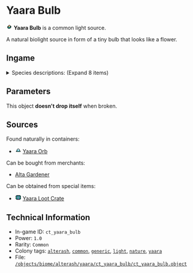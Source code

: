 # Yaara Bulb

<img src="https://raw.githubusercontent.com/Ceterai/Enternia/main/objects/biome/alterash/yaara/ct_yaara_bulb/icon.png" alt="Yaara Bulb icon" loading="lazy" height=16px width="auto" /> **Yaara Bulb** is a common light source.

A natural biolight source in form of a tiny bulb that looks like a flower.

## Ingame

<details markdown="1"><summary>Species descriptions: (Expand 8 items)</summary>

- Alta: This flower's light is fueled by the surrounding yaara. After all, it's all a one big plant.
- Apex: Perhaps this plant contains a bioluminescent substance.
- Avian: It glows in the dark!
- Floran: Beautiful yaara flowerss. Floran likesss them. Yaara Floran grow these to ssee in the dark.
- Glitch: Observant. It appears this object is containing some sort of luminescent material.
- Human: A little friendly glowing flower! Now I can see!
- Hylotl: I looks like this flower is just a part of a bigger plant.
- Novakid: It's shinin' with colorful lights!

</details>

## Parameters

This object **doesn't drop itself** when broken.

## Sources

Found naturally in containers:

- <img src="https://raw.githubusercontent.com/Ceterai/Enternia/main/objects/biome/alterash/yaara/decorative/orb/icon.png" alt="Yaara Orb icon" loading="lazy" height=16px width="auto" /> [Yaara Orb](https://ceterai.github.io/MyEnternia/Wiki/YaaraOrb)

Can be bought from merchants:

- [Alta Gardener](https://ceterai.github.io/MyEnternia/Wiki/AltaGardener)

Can be obtained from special items:

- <img src="https://raw.githubusercontent.com/Ceterai/Enternia/main/items/active/alta/loot/biome/ct_yaara_loot.png" alt="Yaara Loot Crate icon" loading="lazy" height=16px width="auto" /> [Yaara Loot Crate](https://ceterai.github.io/MyEnternia/Wiki/YaaraLootCrate)

## Technical Information

- In-game ID: `ct_yaara_bulb`
- Power: `1.0`
- Rarity: `Common`
- Colony tags: [`alterash`](https://ceterai.github.io/MyEnternia/Wiki/Tags/Alterash), [`common`](https://ceterai.github.io/MyEnternia/Wiki/Tags/Common), [`generic`](https://ceterai.github.io/MyEnternia/Wiki/Tags/Generic), [`light`](https://ceterai.github.io/MyEnternia/Wiki/Tags/Light), [`nature`](https://ceterai.github.io/MyEnternia/Wiki/Tags/Nature), [`yaara`](https://ceterai.github.io/MyEnternia/Wiki/Tags/Yaara)
- File: [`/objects/biome/alterash/yaara/ct_yaara_bulb/ct_yaara_bulb.object`](https://github.com/Ceterai/Enternia/blob/main/objects/biome/alterash/yaara/ct_yaara_bulb/ct_yaara_bulb.object)
